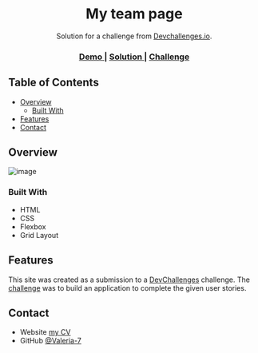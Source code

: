 <h1 align="center">My team page</h1>

<div align="center">
   Solution for a challenge from  <a href="http://devchallenges.io" target="_blank">Devchallenges.io</a>.
</div>

<div align="center">
  <h3>
    <a href="https://valeria-7.github.io/DevCh_rwd_2-my-team-page/">
      Demo
    </a>
    <span> | </span>
    <a href="https://github.com/Valeria-7/DevCh_rwd_2-my-team-page">
      Solution
    </a>
    <span> | </span>
    <a href="https://devchallenges.io/challenges/hhmesazsqgKXrTkYkt0U">
      Challenge
    </a>
  </h3>
</div>

## Table of Contents

- [Overview](#overview)
  - [Built With](#built-with)
- [Features](#features)
- [Contact](#contact)

## Overview

![image](https://user-images.githubusercontent.com/68329127/143070171-371237f0-84ba-4ac2-90da-21b3185219f9.png)

### Built With

- HTML
- CSS
- Flexbox
- Grid Layout

## Features

This site was created as a submission to a [DevChallenges](https://devchallenges.io/challenges) challenge. The [challenge](https://devchallenges.io/challenges/hhmesazsqgKXrTkYkt0U) was to build an application to complete the given user stories.


## Contact

- Website [my CV](https://valeria-7.github.io/rsschool-cv/)
- GitHub [@Valeria-7](https://github.com/Valeria-7)
